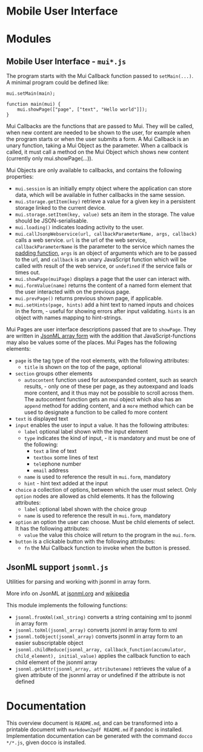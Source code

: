 # Mobile User Interface


# Modules

## Mobile User Interface -  `mui*.js`


The program starts with the Mui Callback function passed to `setMain(...)`.  A minimal program could be defined like:

    mui.setMain(main);

    function main(mui) {
        mui.showPage(["page", ["text", "Hello world"]]);
    }

Mui Callbacks are the functions that are passed to Mui. They will be called, when new content are needed to be shown to the user, for example when the program starts or when the user submits a form. 
A Mui Callback is an unary function, taking a Mui Object as the parameter. 
When a callback is called, it must call a method on the Mui Object which shows new content (currently only mui.showPage(...)).

Mui Objects are only available to callbacks, and contains the following properties:

- `mui.session` is an initially empty object where the application can store data, which will be available in futher callbacks in the same session.
- `mui.storage.getItem(key)` retrieve a value for a given key in a persistent storage linked to the current device.
- `mui.storage.setItem(key, value)` sets an item in the storage. The value should be JSON-serialisable.
- `mui.loading()` indicates loading activity to the user.
- `mui.callJsonpWebservice(url, callbackParameterName, args, callback)` calls a web service. `url` is the url of the web service, `callbackParameterName` is the parameter to the service which names the [padding function](http://en.wikipedia.org/wiki/JSONP), `args` is an object of arguments which are to be passed to the url, and `callback` is an unary JavaScript function which will be called with result of the web service, or `undefined` if the service fails or times out.
- `mui.showPage(muiPage)` displays a page that the user can interact with.
- `mui.formValue(name)` returns the content of a named form element that the user interacted with on the previous page.
- `mui.prevPage()` returns previous shown page, if applicable.
- `mui.setHints(page, hints)` add a hint text to named inputs and choices in the form, - useful for showing errors after input validating. `hints` is an object with names mapping to hint-strings.

Mui Pages are user interface descriptions passed that are to `showPage`. They are written in [JsonML array form](http://en.wikipedia.org/wiki/JsonML) with the addition that JavaScript-functions may also be values some of the places. Mui Pages has the following elements:

- `page` is the tag type of the root elements, with the following attributes:
    - `title` is shown on the top of the page, optional
- `section` groups other elements
    -  `autocontent` function used for autoexpanded content, such as search results, - only one of these per page, as they autoexpand and loads more content, and it thus may not be possible to scroll across them. The autocontent function gets an mui object which also has an `append` method for adding content, and a `more` method which can be used to designate a function to be called fo more content
- `text` is displayed text
- `input` enables the user to input a value. It has the following attributes:
    - `label` optional label shown with the input element
    - `type` indicates the kind of input, - it is mandatory and must be one of the following:
        - `text` a line of text
        - `textbox` some lines of text
        - `tel`ephone number
        - `email` address
    - `name` is used to reference the result in `mui.form`, mandatory
    - `hint` - hint text added at the input
- `choice` a collection of options, between which the user must select. Only `option` nodes are allowed as child elements. It has the following attributes:
    - `label` optional label shown with the choice group
    - `name` is used to reference the result in `mui.form`, mandatory
- `option` an option the user can choose.  Must be child elements of select. It has the following attributes:
    - `value` the value this choice will return to the program in the `mui.form`.
- `button` is a clickable button with the following attributes:
    - `fn` the Mui Callback function to invoke when the button is pressed.

## JsonML support `jsonml.js`

Utilities for parsing and working with jsonml in array form.

More info on JsonML at [jsonml.org](http://jsonml.org/) and [wikipedia](http://en.wikipedia.org/wiki/JsonML)

This module implements the following functions:

- `jsonml.fromXml(xml_string)` converts a string containing xml to jsonml in array form
- `jsonml.toXml(jsonml_array)` converts jsonml in array form to xml
- `jsonml.toObject(jsonml_array)` converts jsonml in array form to an easier subscriptable object
- `jsonml.childReduce(jsonml_array, callback_function(accumulator, child_element), initial_value)` applies the callback function to each child element of the jsonml array
- `jsonml.getAttr(jsonml_array, attributename)` retrieves the value of a given attribute of the jsonml array or undefined if the attribute is not defined

# Documentation
This overview document is `README.md`, and can be transformed into a printable document with `markdown2pdf README.md` if pandoc is installed. Implementation documentation can be generated with the command `docco */*.js`, given docco is installed.
